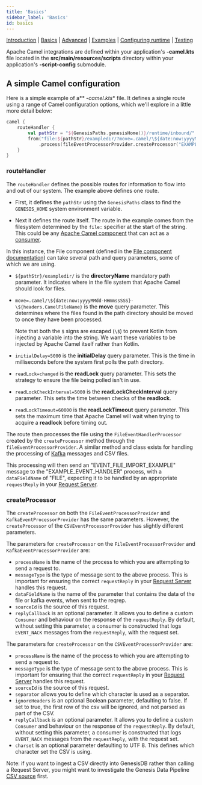 ```yaml
---
title: 'Basics'
sidebar_label: 'Basics'
id: basics
---
```


[Introduction](/server-modules/integration/apache-camel/introduction/)  | [Basics](/server-modules/integration/apache-camel/basics) | [Advanced](/server-modules/integration/apache-camel/advanced) | [Examples](/server-modules/integration/apache-camel/examples) | [Configuring runtime](/server-modules/integration/apache-camel/configuring-runtime) | [Testing](/server-modules/integration/apache-camel/testing)

Apache Camel integrations are defined within your application's **-camel.kts** file located in the **src/main/resources/scripts** directory within your application's **-script-config** submodule.

## A simple Camel configuration

Here is a simple example of a** *-camel.kts** file. It defines a single route using a range of Camel configuration options, which we'll explore in a little more detail below:
```kotlin
camel {
    routeHandler {
        val pathStr = "${GenesisPaths.genesisHome()}/runtime/inbound/"
        from("file:${pathStr}/exampledir/?move=.camel/\${date:now:yyyyMMdd-HHmmssSSS}-\${headers.CamelFileName}&initialDelay=5000&readLock=changed&readLockCheckInterval=5000&readLockTimeout=60000")
            .process(fileEventProcessorProvider.createProcessor("EXAMPLE_EVENT_HANDLER", "EVENT_FILE_IMPORT_EXAMPLE", "FILE", "SOURCE_NAME"))
    }
}
```

### routeHandler
The `routeHandler` defines the possible routes for information to flow into and out of our system.  The example above defines one route.

- First, it defines the `pathStr` using the `GenesisPaths` class to find the `GENESIS_HOME` system environment variable.

- Next it defines the route itself. The route in the example comes from the filesystem determined by the `file:` specifier at the start of the string. This could be any [Apache Camel component](https://camel.apache.org/components/3.16.x/index.html) that can act as a [consumer](https://camel.apache.org/manual/camelcontext.html#_consumer).

In this instance, the File component (defined in the [File component documentation](https://camel.apache.org/components/3.16.x/file-component.html)) can take several path and query parameters, some of which we are using.

* `${pathStr}/exampledir/` is the **directoryName** mandatory path parameter. It indicates where in the file system that Apache Camel should look for files.
* `move=.camel/\${date:now:yyyyMMdd-HHmmssSSS}-\${headers.CamelFileName}` is the **move** query parameter. This determines where the files found in the path directory should be moved to once they have been processed.

  Note that both the `$` signs are escaped (`\$`) to prevent Kotlin from injecting a variable into the string. We want these variables to be injected by Apache Camel itself rather than Kotlin.
* `initialDelay=5000` is the **initialDelay** query parameter. This is the time in milliseconds before the system first polls the path directory.
* `readLock=changed` is the **readLock** query parameter. This sets the strategy to ensure the file being polled isn't in use.
* `readLockCheckInterval=5000` is the **readLockCheckInterval** query parameter. This sets the time between checks of the **readlock**.
* `readLockTimeout=60000` is the **readLockTimeout** query parameter. This sets the maximum time that Apache Camel will wait when trying to acquire a **readlock** before timing out.

The route then processes the file using the `FileEventHandlerProcessor` created by the `createProcessor` method through the `fileEventProcessorProvider`. A similar method and class exists for handling the processing of [Kafka](https://kafka.apache.org/) messages and CSV files.

This processing will then send an "EVENT_FILE_IMPORT_EXAMPLE" message to the "EXAMPLE_EVENT_HANDLER" process, with a `dataFieldName` of "FILE", expecting it to be handled by an appropriate `requestReply` in your [Request Server](/creating-applications/defining-your-application/user-interface/request-servers/request-servers/).

### createProcessor
The `createProcessor` on both the `FileEventProcessorProvider` and `KafkaEventProcessorProvider` has the same parameters. However, the `createProcessor` of the `CSVEventProcessorProvider` has slightly different parameters.

The parameters for `createProcessor` on the `FileEventProcessorProvider` and `KafkaEventProcessorProvider` are:

* `processName` is the name of the process to which you are attempting to send a request to.
* `messageType` is the type of message sent to the above process. This is important for ensuring the correct `requestReply` in your [Request Server](/creating-applications/defining-your-application/user-interface/request-servers/request-servers/) handles this request.
* `dataFieldName` is the name of the parameter that contains the data of the file or kafka events, when sent to the reqrep.
* `sourceId` is the source of this request.
* `replyCallback` is an optional parameter. It allows you to define a custom `Consumer` and behaviour on the response of the `requestReply`. By default, without setting this parameter, a consumer is constructed that logs `EVENT_NACK` messages from the `requestReply`, with the request set.

The parameters for `createProcessor` on the `CSVEventProcessorProvider` are:

* `processName` is the name of the process to which you are attempting to send a request to.
* `messageType` is the type of message sent to the above process. This is important for ensuring that the correct `requestReply`  in your [Request Server](/creating-applications/defining-your-application/user-interface/request-servers/request-servers/) handles this request.
* `sourceId` is the source of this request.
* `separator` allows you to define which character is used as a separator.
* `ignoreHeaders` is an optional Boolean parameter, defaulting to false. If set to true, the first row of the csv will be ignored, and not parsed as part of the CSV.
* `replyCallback` is an optional parameter. It allows you to define a custom `Consumer` and behaviour on the response of the `requestReply`. By default, without setting this parameter, a consumer is constructed that logs `EVENT_NACK` messages from the `requestReply`, with the request set.
* `charset` is an optional parameter defaulting to UTF 8. This defines which character set the CSV is using.

Note: if you want to ingest a CSV directly into GenesisDB rather than calling a Request Server, you might want to
investigate the Genesis Data Pipeline [CSV source](/creating-applications/defining-your-application/integrations/data-pipeline/datapipeline-basics/) first.
